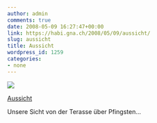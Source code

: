 ```yaml
---
author: admin
comments: true
date: 2008-05-09 16:27:47+00:00
link: https://habi.gna.ch/2008/05/09/aussicht/
slug: aussicht
title: Aussicht
wordpress_id: 1259
categories:
- none
---
```



 [![](https://static.flickr.com/3003/2477935239_4994a6e0db_m.jpg)](https://www.flickr.com/photos/habi/2477935239/)
   

 
  [Aussicht](https://www.flickr.com/photos/habi/2477935239/)
    

 



Unsere Sicht von der Terasse über Pfingsten...
  

